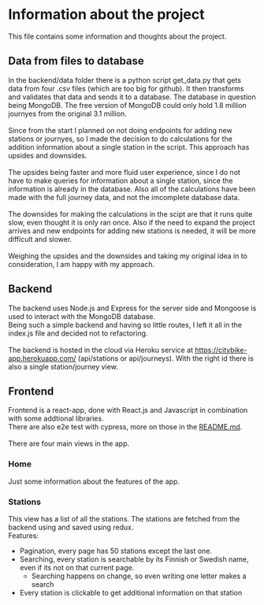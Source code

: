 # Information about the project

This file contains some information and thoughts about the project.

## Data from files to database

In the backend/data folder there is a python script get_data.py that gets data from four .csv files (which are too big for github). It then transforms and validates that data and sends it to a database.
The database in question being MongoDB. The free version of MongoDB could only hold 1.8 million journyes from the original 3.1 million.
<br>
<br>
Since from the start I planned on not doing endpoints for adding new stations or journyes, so I made the decision to do calculations for the addition information about a single station in the script. This approach has upsides and downsides.
<br>
<br>
The upsides being faster and more fluid user experience, since I do not have to make queries for information about a single station, since the information is already in the database. Also all of the calculations have been made with the full journey data, and not the imcomplete database data.
<br>
<br>
The downsides for making the calculations in the scipt are that it runs quite slow, even thought it is only ran once. Also if the need to expand the project arrives and new endpoints for adding new stations is needed, it will be more difficult and slower.
<br>
<br>
Weighing the upsides and the downsides and taking my original idea in to consideration, I am happy with my approach.

## Backend

The backend uses Node.js and Express for the server side and Mongoose is used to interact with the MongoDB database.
<br>
Being such a simple backend and having so little routes, I left it all in the index.js file and decided not to refactoring.
<br>
<br>
The backend is hosted in the cloud via Heroku service at https://citybike-app.herokuapp.com/ (api/stations or api/journeys). With the right id there is also a single station/journey view.

## Frontend

Frontend is a react-app, done with React.js and Javascript in combination with some addtional libraries.
<br>
There are also e2e test with cypress, more on those in the [README.md](https://github.com/ItsTuukka/Helsinki-city-bike-app/blob/main/README.md).
<br>
<br>
There are four main views in the app.

### Home

Just some information about the features of the app.

### Stations

This view has a list of all the stations. The stations are fetched from the backend using and saved using redux.
<br>
Features:
- Pagination, every page has 50 stations except the last one.
- Searching, every station is searchable by its Finnish or Swedish name, even if its not on that current page.
  - Searching happens on change, so even writing one letter makes a search
- Every station is clickable to get additional information on that station

